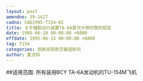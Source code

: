 ```yaml
---
layout: post
amendno: 39-1427
cadno: CAD1995-T154-02
title: 关于辅助动力装置TA-6A首次大修时限的规定
date: 1995-06-10 00:00:00 +0800
effdate: 1995-06-15 00:00:00 +0800
tag: T154
categories: 民航总局航空器适航司
author: 夏贞科
---
```


##适用范围:
所有装用BCY TA-6A发动机的TU-154M飞机

